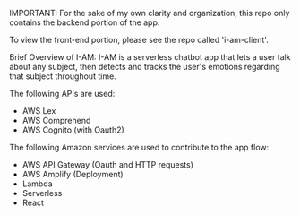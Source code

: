 IMPORTANT: For the sake of my own clarity and organization, this repo only contains the backend portion of the app. 

To view the front-end portion, please see the repo called 'i-am-client'. 


Brief Overview of I-AM:
I-AM is a serverless chatbot app that lets a user talk about any subject, then detects and tracks the user's emotions regarding that subject throughout time. 

The following APIs are used: 
- AWS Lex
- AWS Comprehend
- AWS Cognito (with Oauth2)

The following Amazon services are used to contribute to the app flow:
- AWS API Gateway (Oauth and HTTP requests)
- AWS Amplify (Deployment)
- Lambda
- Serverless
- React


